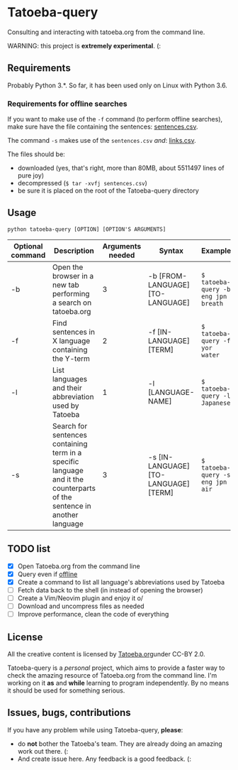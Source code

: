 # Tatoeba-query

Consulting and interacting with tatoeba.org from the command line.

WARNING: this project is **extremely experimental**. (:

## Requirements 

Probably Python 3.\*. So far, it has been used only on Linux with Python 3.6.

### Requirements for offline searches

If you want to make use of the `-f` command (to perform offline searches), make
sure have the file containing the sentences:
[sentences.csv](http://downloads.tatoeba.org/exports/sentences.tar.bz2).

The command `-s` makes use of the `sentences.csv` *and*:
[links.csv](http://downloads.tatoeba.org/exports/links.tar.bz2).

The files should be: 
- downloaded (yes, that's right, more than 80MB, about 5511497 lines of pure joy)
- decompressed (`$ tar -xvfj sentences.csv`)
- be sure it is placed on the root of the Tatoeba-query directory

## Usage 

```
python tatoeba-query [OPTION] [OPTION'S ARGUMENTS]
```

| Optional command | Description | Arguments needed | Syntax | Example |
|------------------|-------------|------------------|--------|---------|
| -b               | Open the browser in a new tab performing a search on tatoeba.org | 3 | -b [FROM-LANGUAGE] [TO-LANGUAGE] | `$ tatoeba-query -b eng jpn breath` |
| -f               | Find sentences in X language containing the Y-term | 2 | -f [IN-LANGUAGE] [TERM] | `$ tatoeba-query -f yor water` |
| -l               | List languages and their abbreviation used by Tatoeba | 1 | -l [LANGUAGE-NAME] | `$ tatoeba-query -l Japanese` |
| -s               | Search for sentences containing term in a specific language and it the counterparts of the sentence in another language | 3 | -s [IN-LANGUAGE] [TO-LANGUAGE] [TERM] | `$ tatoeba-query -s eng jpn air` |


## TODO list

- [x] Open Tatoeba.org from the command line
- [x] Query even if [offline](https://tatoeba.org/eng/downloads)
- [x] Create a command to list all language's abbreviations used by Tatoeba
- [ ] Fetch data back to the shell (in instead of opening the browser)
- [ ] Create a Vim/Neovim plugin and enjoy it o/
- [ ] Download and uncompress files as needed
- [ ] Improve performance, clean the code of everything

## License

All the creative content is licensed by [Tatoeba.org](https://tatoeba.org)under CC-BY 2.0.

Tatoeba-query is a _personal_ project, which aims to provide a faster way to
check the amazing resource of Tatoeba.org from the command line. I'm working on
it **as** and **while** learning to program independently. By no means it should
be used for something serious.

## Issues, bugs, contributions

If you have any problem while using Tatoeba-query, **please**:

- do **not** bother the Tatoeba's team. They are already doing an amazing work
  out there. (:
- And create issue here. Any feedback is a good feedback. (:
